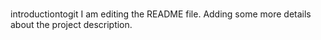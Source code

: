#
introductiontogit
I am editing the README file. Adding some more details about the project description.
